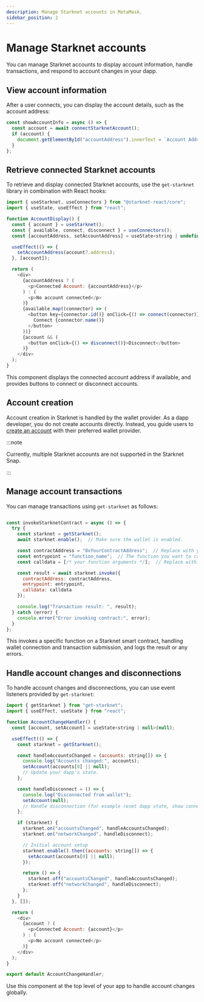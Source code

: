 ```yaml
---
description: Manage Starknet accounts in MetaMask.
sidebar_position: 2
---
```


# Manage Starknet accounts

You can manage Starknet accounts to display account information, handle transactions, and respond to account changes in your dapp. 

## View account information

After a user connects, you can display the account details, such as the account address: 

```javascript
const showAccountInfo = async () => {
  const account = await connectStarknetAccount();
  if (account) {
    document.getElementById("accountAddress").innerText = `Account Address: ${account}`;
  }
};
```

## Retrieve connected Starknet accounts

To retrieve and display connected Starknet accounts, use the `get-starknet` library in combination with React hooks:

```javascript
import { useStarknet, useConnectors } from "@starknet-react/core";
import { useState, useEffect } from "react";

function AccountDisplay() {
  const { account } = useStarknet();
  const { available, connect, disconnect } = useConnectors();
  const [accountAddress, setAccountAddress] = useState<string | undefined>();

  useEffect(() => {
    setAccountAddress(account?.address);
  }, [account]);

  return (
    <div>
      {accountAddress ? (
        <p>Connected Account: {accountAddress}</p>
      ) : (
        <p>No account connected</p>
      )}
      {available.map((connector) => (
        <button key={connector.id()} onClick={() => connect(connector)}>
          Connect {connector.name()}
        </button>
      ))}
      {account && (
        <button onClick={() => disconnect()}>Disconnect</button>
      )}
    </div>
  );
}
```

This component displays the connected account address if available, and provides buttons to connect or disconnect accounts.

## Account creation

Account creation in Starknet is handled by the wallet provider. As a dapp developer, you do not create accounts directly. Instead, you guide users to [create an account](../connect-to-starknet) with their preferred wallet provider.

:::note

Currently, multiple Starknet accounts are not supported in the Starknet Snap.

:::

## Manage account transactions

You can manage transactions using `get-starknet` as follows:

```javascript

const invokeStarknetContract = async () => {
  try {
    const starknet = getStarknet();
    await starknet.enable();  // Make sure the wallet is enabled.

    const contractAddress = "0xYourContractAddress";  // Replace with your contract address.
    const entrypoint = "function_name";  // The function you want to call.
    const calldata = [/* your function arguments */];  // Replace with calldata

    const result = await starknet.invoke({
      contractAddress: contractAddress,
      entrypoint: entrypoint,
      calldata: calldata
    });

    console.log("Transaction result: ", result);
  } catch (error) {
    console.error("Error invoking contract:", error);
  }
};
```
This invokes a specific function on a Starknet smart contract, handling wallet connection and transaction submission, and logs the result or any errors.


## Handle account changes and disconnections

To handle account changes and disconnections, you can use event listeners provided by `get-starknet`:

```javascript
import { getStarknet } from "get-starknet";
import { useEffect, useState } from "react";

function AccountChangeHandler() {
  const [account, setAccount] = useState<string | null>(null);

  useEffect(() => {
    const starknet = getStarknet();

    const handleAccountsChanged = (accounts: string[]) => {
      console.log("Accounts changed:", accounts);
      setAccount(accounts[0] || null);
      // Update your dapp's state.
    };

    const handleDisconnect = () => {
      console.log("Disconnected from wallet");
      setAccount(null);
      // Handle disconnection (for example reset dapp state, show connect button).
    };

    if (starknet) {
      starknet.on("accountsChanged", handleAccountsChanged);
      starknet.on("networkChanged", handleDisconnect);

      // Initial account setup
      starknet.enable().then((accounts: string[]) => {
        setAccount(accounts[0] || null);
      });

      return () => {
        starknet.off("accountsChanged", handleAccountsChanged);
        starknet.off("networkChanged", handleDisconnect);
      };
    }
  }, []);

  return (
    <div>
      {account ? (
        <p>Connected Account: {account}</p>
      ) : (
        <p>No account connected</p>
      )}
    </div>
  );
}

export default AccountChangeHandler;
```

Use this component at the top level of your app to handle account changes globally.
